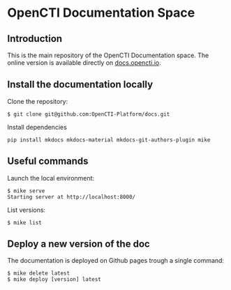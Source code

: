 # OpenCTI Documentation Space

## Introduction

This is the main repository of the OpenCTI Documentation space. The online version is available directly on [docs.opencti.io](https://docs.opencti.io).

## Install the documentation locally

Clone the repository:
```
$ git clone git@github.com:OpenCTI-Platform/docs.git
```

Install dependencies
```
pip install mkdocs mkdocs-material mkdocs-git-authors-plugin mike
```

## Useful commands

Launch the local environment:
```
$ mike serve
Starting server at http://localhost:8000/
```

List versions:
```
$ mike list
```

## Deploy a new version of the doc

The documentation is deployed on Github pages trough a single command:
```
$ mike delete latest
$ mike deploy [version] latest
```